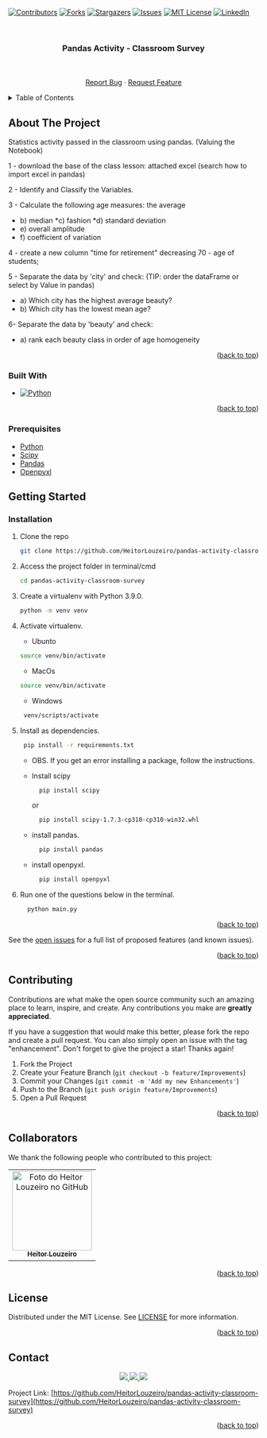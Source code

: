 <!-- Improved compatibility of back to top link: See: https://github.com/othneildrew/Best-README-Template/pull/73 -->
<a name="top"></a>
<!--
*** Thanks for checking out the Best-README-Template. If you have a suggestion
*** that would make this better, please fork the repo and create a pull request
*** or simply open an issue with the tag "enhancement".
*** Don't forget to give the project a star!
*** Thanks again! Now go create something AMAZING! :D
-->



<!-- PROJECT SHIELDS -->
<!--
*** I'm using markdown "reference style" links for readability.
*** Reference links are enclosed in brackets [ ] instead of parentheses ( ).
*** See the bottom of this document for the declaration of the reference variables
*** for contributors-url, forks-url, etc. This is an optional, concise syntax you may use.
*** https://www.markdownguide.org/basic-syntax/#reference-style-links
-->
[![Contributors][contributors-shield]][contributors-url]
[![Forks][forks-shield]][forks-url]
[![Stargazers][stars-shield]][stars-url]
[![Issues][issues-shield]][issues-url]
[![MIT License][license-shield]][license-url]
[![LinkedIn][linkedin-shield]][linkedin-url]



<!-- PROJECT LOGO -->
<br/>
<h3 align="center">Pandas Activity - Classroom Survey</h3>

  <p align="center">
    <br/>
    <br />
    <a href="https://github.com/HeitorLouzeiro/pandas-activity-classroom-survey/issues">Report Bug</a>
    ·
    <a href="https://github.com/HeitorLouzeiro/pandas-activity-classroom-survey/issues">Request Feature</a>
  </p>
</div>



<!-- TABLE OF CONTENTS -->
<details>
  <summary>Table of Contents</summary>
  <ol>
    <li>
      <a href="#about-the-project">About The Project</a>
      <ul>
        <li><a href="#built-with">Built With</a></li>
      </ul>
    </li>
    <li><a href="#usage">Usage</a></li>
    <li>
      <a href="#getting-started">Getting Started</a>
      <ul>
        <li><a href="#prerequisites">Prerequisites</a></li>
        <li><a href="#installation">Installation</a></li>
      </ul>
    </li>
    <li><a href="#contributing">Contributing</a></li>
    <li><a href="#collaborators">Collaborators</a></li>
    <li><a href="#license">License</a></li>
    <li><a href="#contact">Contact</a></li>
  </ol>
</details>



<!-- ABOUT THE PROJECT -->
## About The Project

Statistics activity passed in the classroom using pandas. (Valuing the Notebook)


1 - download the base of the class lesson:
attached excel (search how to import excel in pandas)

2 - Identify and Classify the Variables.

3 - Calculate the following age measures:
the average
* b) median
*c) fashion
*d) standard deviation
* e) overall amplitude
* f) coefficient of variation

4 - create a new column "time for retirement" decreasing 70 - age of students;

5 - Separate the data by 'city' and check: (TIP: order the dataFrame or select by Value in pandas)
* a) Which city has the highest average beauty?
* b) Which city has the lowest mean age?

6- Separate the data by 'beauty' and check:
* a) rank each beauty class in order of age homogeneity

<p align="right">(<a href="#top">back to top</a>)</p>



### Built With

* [![Python][Python]][Python-url]

<p align="right">(<a href="#top">back to top</a>)</p>


### Prerequisites

* [Python](https://www.python.org/)
* [Scipy](https://docs.scipy.org/doc/scipy/getting_started.html)
* [Pandas](https://pandas.pydata.org/)
* [Openpyxl](https://openpyxl.readthedocs.io/en/stable/)


<!-- GETTING STARTED -->
## Getting Started
### Installation

1. Clone the repo
   ```sh
   git clone https://github.com/HeitorLouzeiro/pandas-activity-classroom-survey.git
   ```
2. Access the project folder in terminal/cmd
   ```sh
   cd pandas-activity-classroom-survey
   ```

3. Create a virtualenv with Python 3.9.0.
   ```sh
   python -m venv venv
   ```

4. Activate virtualenv.
    * Ubunto
    ```sh
    source venv/bin/activate
    ```

    * MacOs
    ```sh
    source venv/bin/activate
    ```

    * Windows 
    ```sh
     venv/scripts/activate
    ```

5. Install as dependencies.
    ```sh
     pip install -r requirements.txt
    ```

    * OBS.
    If you get an error installing a package, follow the instructions.

    * Install scipy
      ```sh
        pip install scipy
      ```
      or
      ```sh
        pip install scipy-1.7.3-cp310-cp310-win32.whl
      ```

    * install pandas.
      ```sh
        pip install pandas
      ```

    * install openpyxl.
      ```sh
        pip install openpyxl
      ```

4. Run one of the questions below in the terminal.
    ```sh
      python main.py
    ```


<p align="right">(<a href="#top">back to top</a>)</p>


See the [open issues](https://github.com/HeitorLouzeiro/pandas-activity-classroom-survey/issues) for a full list of proposed features (and known issues).

<p align="right">(<a href="#top">back to top</a>)</p>

<!-- CONTRIBUTING -->
## Contributing

Contributions are what make the open source community such an amazing place to learn, inspire, and create. Any contributions you make are **greatly appreciated**.

If you have a suggestion that would make this better, please fork the repo and create a pull request. You can also simply open an issue with the tag "enhancement".
Don't forget to give the project a star! Thanks again!

1. Fork the Project
2. Create your Feature Branch (`git checkout -b feature/Improvements`)
3. Commit your Changes (`git commit -m 'Add my new Enhancements'`)
4. Push to the Branch (`git push origin feature/Improvements`)
5. Open a Pull Request

<p align="right">(<a href="#top">back to top</a>)</p>

## Collaborators

We thank the following people who contributed to this project:

<table>
  <tr>
    <td align="center">
      <a href="#">
        <img src="https://avatars.githubusercontent.com/u/42551436?s=400&u=608a3a665aa424e0d6d59b01fa634650979b72ad&v=4" width="160px;" alt="Foto do Heitor Louzeiro no GitHub"/><br>
        <sub>
          <b>Heitor Louzeiro</b>
        </sub>
      </a>      
    </td>
  </tr>
</table>

<p align="right">(<a href="#top">back to top</a>)</p>



<!-- LICENSE -->
## License

Distributed under the MIT License. See [LICENSE](LICENSE) for more information.

<p align="right">(<a href="#top">back to top</a>)</p>



<!-- CONTACT -->
## Contact

<div align='center'>  
  <a href="https://www.instagram.com/heitorlouzeiro/" target="_blank">
    <img src="https://img.shields.io/badge/-Instagram-%23E4405F?style=for-the-badge&logo=instagram&logoColor=white" target="_blank">
  </a> 
  <a href = "mailto:heitorlouzeirodev@gmail.com">
    <img src="https://img.shields.io/badge/-Gmail-%23333?style=for-the-badge&logo=gmail&logoColor=white" target="_blank">    
  </a>
  <a href="https://www.linkedin.com/in/heitor-louzeiro/" target="_blank">
    <img src="https://img.shields.io/badge/-LinkedIn-%230077B5?style=for-the-badge&logo=linkedin&logoColor=white" target="_blank">
  </a> 
</div>

Project Link: [https://github.com/HeitorLouzeiro/pandas-activity-classroom-survey](https://github.com/HeitorLouzeiro/pandas-activity-classroom-survey)

<p align="right">(<a href="#top">back to top</a>)</p>


<!-- MARKDOWN LINKS & IMAGES -->
<!-- https://www.markdownguide.org/basic-syntax/#reference-style-links -->
[contributors-shield]: https://img.shields.io/github/contributors/HeitorLouzeiro/pandas-activity-classroom-survey.svg?style=for-the-badge
[contributors-url]: https://github.com/HeitorLouzeiro/pandas-activity-classroom-survey/graphs/contributors
[forks-shield]: https://img.shields.io/github/forks/HeitorLouzeiro/pandas-activity-classroom-survey.svg?style=for-the-badge
[forks-url]: https://github.com/HeitorLouzeiro/pandas-activity-classroom-survey/network/members
[stars-shield]: https://img.shields.io/github/stars/HeitorLouzeiro/pandas-activity-classroom-survey.svg?style=for-the-badge
[stars-url]: https://github.com/HeitorLouzeiro/pandas-activity-classroom-survey/stargazers
[issues-shield]: https://img.shields.io/github/issues/HeitorLouzeiro/pandas-activity-classroom-survey.svg?style=for-the-badge
[issues-url]: https://github.com/HeitorLouzeiro/pandas-activity-classroom-survey/issues
[license-shield]: https://img.shields.io/github/license/HeitorLouzeiro/pandas-activity-classroom-survey.svg?style=for-the-badge
[license-url]: https://github.com/HeitorLouzeiro/pandas-activity-classroom-survey/blob/master/license
[linkedin-shield]: https://img.shields.io/badge/-LinkedIn-black.svg?style=for-the-badge&logo=linkedin&colorB=555
[linkedin-url]: https://linkedin.com/in/heitor-louzeiro

[Python]: https://img.shields.io/badge/Python-14354C?style=for-the-badge&logo=python&logoColor=white
[Python-url]: https://www.python.org/
